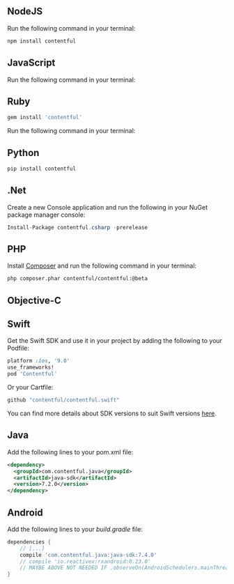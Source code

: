## NodeJS

Run the following command in your terminal:

~~~bash
npm install contentful
~~~

## JavaScript

Run the following command in your terminal:

## Ruby

~~~bash
gem install 'contentful'
~~~

Run the following command in your terminal:

## Python

~~~bash
pip install contentful
~~~

## .Net

Create a new Console application and run the following in your NuGet package manager console:

~~~csharp
Install-Package contentful.csharp -prerelease
~~~

## PHP

Install [Composer](https://getcomposer.org/doc/00-intro.md) and run the following command in your terminal:

~~~bash
php composer.phar contentful/contentful:@beta
~~~

## Objective-C

## Swift

Get the Swift SDK and use it in your project by adding the following to your Podfile:

~~~ruby
platform :ios, '9.0'
use_frameworks!
pod 'Contentful'
~~~

Or your Cartfile:

~~~bash
github "contentful/contentful.swift"
~~~

You can find more details about SDK versions to suit Swift versions [here](https://github.com/contentful/contentful.swift#swift-versioning).

## Java

Add the following lines to your pom.xml file:

~~~xml
<dependency>
  <groupId>com.contentful.java</groupId>
  <artifactId>java-sdk</artifactId>
  <version>7.2.0</version>
</dependency>
~~~

## Android

Add the following lines to your _build.gradle_ file:

~~~groovy
dependencies {
    // [...]
    compile 'com.contentful.java:java-sdk:7.4.0'
    // compile 'io.reactivex:rxandroid:0.23.0'
    // MAYBE ABOVE NOT NEEDED IF .observeOn(AndroidSchedulers.mainThread())` if they need this import, most of them should need it.
}
~~~
